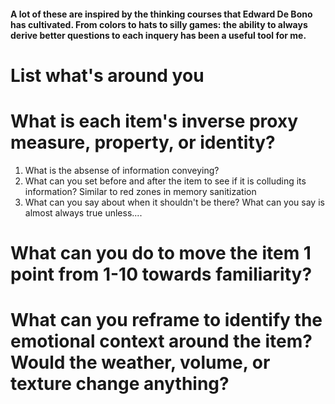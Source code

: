 #### A lot of these are inspired by the thinking courses that Edward De Bono has cultivated. From colors to hats to silly games: the ability to always derive better questions to each inquery has been a useful tool for me. 
# List what's around you


# What is each item's inverse proxy measure, property, or identity?

1. What is the absense of information conveying?
2. What can you set before and after the item to see if it is colluding its information? Similar to red zones in memory sanitization
3. What can you say about when it shouldn't be there? What can you say is almost always true unless....

# What can you do to move the item 1 point from 1-10 towards familiarity?


# What can you reframe to identify the emotional context around the item? Would the weather, volume, or texture change anything?

